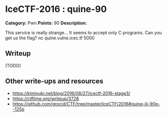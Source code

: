 # IceCTF-2016 : quine-90

**Category:** Pwn
**Points:** 90
**Description:**

This service is really strange... It seems to accept only C programs. Can you get us the flag? nc quine.vulne.icec.tf 5000

## Writeup

(TODO)

## Other write-ups and resources

* https://kimiyuki.net/blog/2016/08/27/icectf-2016-stage3/
* https://ctftime.org/writeup/3728
* https://github.com/grocid/CTF/tree/master/IceCTF/2016#quine-iii-90p--125p
